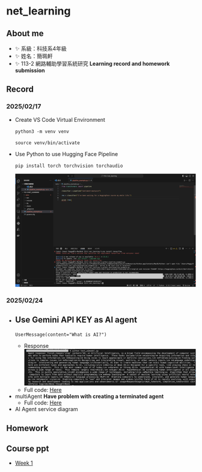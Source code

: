 # net_learning
## About me
- ✨ 系級：科技系4年級
- ✨ 姓名：簡珮軒
- ✨ 113-2 網路輔助學習系統研究 **Learning record and homework submission**
## Record
### 2025/02/17
- Create VS Code Virtual Environment
  ```
  python3 -m venv venv
  ```
  ```
  source venv/bin/activate
  ```
- Use Python to use Hugging Face Pipeline
  ```
  pip install torch torchvision torchaudio
  ```
  ![result](https://github.com/cpeggy/net_learnin/blob/main/%E6%88%AA%E5%9C%96%202025-02-17%2023.54.46.png)
### 2025/02/24
- Use Gemini API KEY as AI agent
  - 
  ```
  UserMessage(content="What is AI?")
  ```
  - Response
  ![result](https://github.com/cpeggy/net_learnin/blob/main/%E6%88%AA%E5%9C%96%202025-02-24%2014.48.32.png)
  - Full code: [Here](https://github.com/cpeggy/net_learnin/blob/main/week2rec/test_aimodel.py)
- multiAgent
  **Have problem with creating a terminated agent**
  - Full code: [Here](https://github.com/cpeggy/net_learnin/blob/main/week2rec/testtest.py)
- AI Agent service diagram 
## Homework
## Course ppt
- [Week 1](https://docs.google.com/presentation/d/1ao4jEB4lJg-ldtN8t88yivU4lr_uZpf-NxSrNZF9O7I/edit#slide=id.p)

